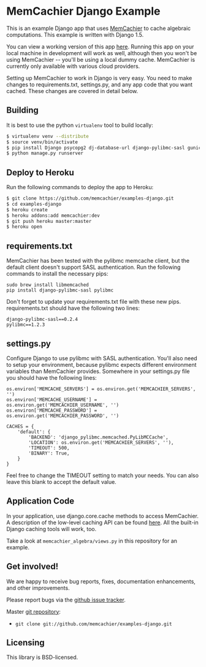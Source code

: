 # MemCachier Django Example

This is an example Django app that uses
[MemCachier](http://www.memcachier.com) to cache algebraic
computations. This example is written with Django 1.5.

You can view a working version of this app
[here](http://memcachier-examples-django.herokuapp.com).
Running this app on your local machine in development will work as
well, although then you won't be using MemCachier -- you'll be using a
local dummy cache. MemCachier is currently only available with various
cloud providers.

Setting up MemCachier to work in Django is very easy. You need to
make changes to requirements.txt, settings.py, and any app code that
you want cached. These changes are covered in detail below.

## Building

It is best to use the python `virtualenv` tool to build locally:

~~~~ .sh
$ virtualenv venv --distribute
$ source venv/bin/activate
$ pip install Django psycopg2 dj-database-url django-pylibmc-sasl gunicorn
$ python manage.py runserver
~~~~

## Deploy to Heroku

Run the following commands to deploy the app to Heroku:

~~~~ .sh
$ git clone https://github.com/memcachier/examples-django.git
$ cd examples-django
$ heroku create
$ heroku addons:add memcachier:dev
$ git push heroku master:master
$ heroku open
~~~~

## requirements.txt

MemCachier has been tested with the pylibmc memcache client, but the
default client doesn't support SASL authentication. Run the following
commands to install the necessary pips:

~~~~ .shell
sudo brew install libmemcached
pip install django-pylibmc-sasl pylibmc
~~~~

Don't forget to update your requirements.txt file with these new pips.
requirements.txt should have the following two lines:

~~~~
django-pylibmc-sasl==0.2.4
pylibmc==1.2.3
~~~~

## settings.py

Configure Django to use pylibmc with SASL authentication. You'll also
need to setup your environment, because pylibmc expects different
environment variables than MemCachier provides. Somewhere in your
settings.py file you should have the following lines:

~~~~ .python
os.environ['MEMCACHE_SERVERS'] = os.environ.get('MEMCACHIER_SERVERS', '')
os.environ['MEMCACHE_USERNAME'] = os.environ.get('MEMCACHIER_USERNAME', '')
os.environ['MEMCACHE_PASSWORD'] = os.environ.get('MEMCACHIER_PASSWORD', '')

CACHES = {
    'default': {
        'BACKEND': 'django_pylibmc.memcached.PyLibMCCache',
        'LOCATION': os.environ.get('MEMCACHIER_SERVERS', ''),
        'TIMEOUT': 500,
        'BINARY': True,
    }
}
~~~~

Feel free to change the TIMEOUT setting to match your needs. You can
also leave this blank to accept the default value.

## Application Code

In your application, use django.core.cache methods to access
MemCachier. A description of the low-level caching API can be found
[here](https://docs.djangoproject.com/en/1.4/topics/cache/#the-low-level-cache-api).
All the built-in Django caching tools will work, too.

Take a look at `memcachier_algebra/views.py` in this repository for an
example.

## Get involved!

We are happy to receive bug reports, fixes, documentation enhancements,
and other improvements.

Please report bugs via the
[github issue tracker](http://github.com/memcachier/examples-django/issues).

Master [git repository](http://github.com/memcachier/examples-django):

* `git clone git://github.com/memcachier/examples-django.git`

## Licensing

This library is BSD-licensed.

